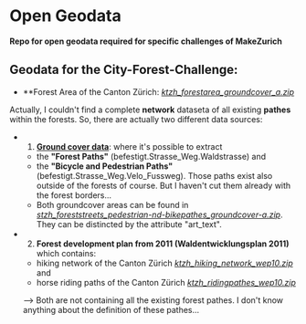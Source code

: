 # Open Geodata
**Repo for open geodata required for specific challenges of MakeZurich**


## Geodata for the **City-Forest-Challenge**:

- **Forest Area of the Canton Zürich: *[ktzh_forestarea_groundcover_a.zip](https://github.com/make-zurich/ogd_geodata/blob/master/ktzh_forestarea_groundcover_a.zip)*

Actually, I couldn't find a complete **network** dataseta of all existing **pathes** within the forests. So, there are actually two different data sources:

- 1. **[Ground cover data](https://opendata.swiss/de/dataset/amtliche-vermessung-bodenbedeckung-dm01avzh24)**: where it's possible to extract 
    
    - the **"Forest Paths"** (befestigt.Strasse_Weg.Waldstrasse) and 
    - the **"Bicycle and Pedestrian Paths"** (befestigt.Strasse_Weg.Velo_Fussweg). Those paths exist also outside of the forests of course. But I haven't cut them already with the forest borders...
    - Both groundcover areas can be found in *[stzh_foreststreets_pedestrian-nd-bikepathes_groundcover-a.zip](https://github.com/make-zurich/ogd_geodata/blob/master/stzh_foreststreets_pedestrian-nd-bikepathes_groundcover_a.zip)*. They can be distincted by the attribute "art_text".
    
    
 - 2. **Forest development plan from 2011 (Waldentwicklungsplan 2011)** which contains:
    - hiking network of the Canton Zürich *[ktzh_hiking_network_wep10.zip](https://github.com/make-zurich/ogd_geodata/blob/master/ktzh_hiking_network_wep10.zip)* and
    - horse riding paths of the Canton Zürich *[ktzh_ridingpathes_wep10.zip](https://github.com/make-zurich/ogd_geodata/blob/master/ktzh_ridingpathes_wep10.zip)*
    
    --> Both are not containing all the existing forest pathes. I don't know anything about the definition of these pathes...



